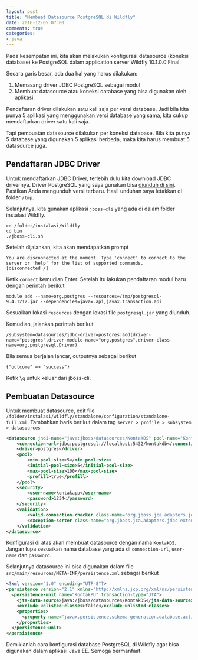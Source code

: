 ```yaml
---
layout: post
title: "Membuat Datasource PostgreSQL di Wildfly"
date: 2016-12-05 07:00
comments: true
categories: 
- java
---
```


Pada kesempatan ini, kita akan melakukan konfigurasi datasource (koneksi database) ke PostgreSQL dalam application server Wildfly 10.1.0.0.Final.

<!--more-->

Secara garis besar, ada dua hal yang harus dilakukan:

1. Memasang driver JDBC PostgreSQL sebagai modul
2. Membuat datasource atau koneksi database yang bisa digunakan oleh aplikasi.

Pendaftaran driver dilakukan satu kali saja per versi database. Jadi bila kita punya 5 aplikasi yang menggunakan versi database yang sama, kita cukup mendaftarkan driver satu kali saja. 

Tapi pembuatan datasource dilakukan per koneksi database. Bila kita punya 5 database yang digunakan 5 aplikasi berbeda, maka kita harus membuat 5 datasource juga.

## Pendaftaran JDBC Driver ##

Untuk mendaftarkan JDBC Driver, terlebih dulu kita download JDBC drivernya. Driver PostgreSQL yang saya gunakan bisa [diunduh di sini](https://jdbc.postgresql.org/download/postgresql-9.4.1212.jar). Pastikan Anda mengunduh versi terbaru. Hasil unduhan saya letakkan di folder `/tmp`.

Selanjutnya, kita gunakan aplikasi `jboss-cli` yang ada di dalam folder instalasi Wildfly.

```
cd /folder/instalasi/Wildfly
cd bin
./jboss-cli.sh
```

Setelah dijalankan, kita akan mendapatkan prompt

```
You are disconnected at the moment. Type 'connect' to connect to the server or 'help' for the list of supported commands.
[disconnected /] 
```

Ketik `connect` kemudian Enter. Setelah itu lakukan pendaftaran modul baru dengan perintah berikut

```
module add --name=org.postgres --resources=/tmp/postgresql-9.4.1212.jar --dependencies=javax.api,javax.transaction.api
```

Sesuaikan lokasi `resources` dengan lokasi file `postgresql.jar` yang diunduh.

Kemudian, jalankan perintah berikut

```
/subsystem=datasources/jdbc-driver=postgres:add(driver-name="postgres",driver-module-name="org.postgres",driver-class-name=org.postgresql.Driver)
```

Bila semua berjalan lancar, outputnya sebagai berikut

```
{"outcome" => "success"}
```

Ketik `\q` untuk keluar dari jboss-cli.

## Pembuatan Datasource ##

Untuk membuat datasource, edit file `/folder/instalasi/wildfly/standalone/configuration/standalone-full.xml`. Tambahkan baris berikut dalam tag `server > profile > subsystem > datasources`

```xml
<datasource jndi-name="java:jboss/datasources/KontakDS" pool-name="KontakDS" enabled="true" use-java-context="true">
    <connection-url>jdbc:postgresql://localhost:5432/kontakdb</connection-url>
    <driver>postgres</driver>
    <pool>
        <min-pool-size>5</min-pool-size>
        <initial-pool-size>5</initial-pool-size>
        <max-pool-size>100</max-pool-size>
        <prefill>true</prefill>
    </pool>
    <security>
        <user-name>kontakapp</user-name>
        <password>1234</password>
    </security>
    <validation>
        <valid-connection-checker class-name="org.jboss.jca.adapters.jdbc.extensions.postgres.PostgreSQLValidConnectionChecker"/>
        <exception-sorter class-name="org.jboss.jca.adapters.jdbc.extensions.postgres.PostgreSQLExceptionSorter"/>
    </validation>
</datasource>
```

Konfigurasi di atas akan membuat datasource dengan nama `KontakDS`. Jangan lupa sesuaikan nama database yang ada di `connection-url`, `user-name` dan `password`.

Selanjutnya datasource ini bisa digunakan dalam file `src/main/resources/META-INF/persistence.xml` sebagai berikut

```xml
<?xml version="1.0" encoding="UTF-8"?>
<persistence version="2.1" xmlns="http://xmlns.jcp.org/xml/ns/persistence" xmlns:xsi="http://www.w3.org/2001/XMLSchema-instance" xsi:schemaLocation="http://xmlns.jcp.org/xml/ns/persistence http://xmlns.jcp.org/xml/ns/persistence/persistence_2_1.xsd">
  <persistence-unit name="KontakPU" transaction-type="JTA">
    <jta-data-source>java:/jboss/datasources/KontakDS</jta-data-source>
    <exclude-unlisted-classes>false</exclude-unlisted-classes>
    <properties>
      <property name="javax.persistence.schema-generation.database.action" value="create"/>
    </properties>
  </persistence-unit>
</persistence>
```

Demikianlah cara konfigurasi database PostgreSQL di Wildfly agar bisa digunakan dalam aplikasi Java EE. Semoga bermanfaat.
